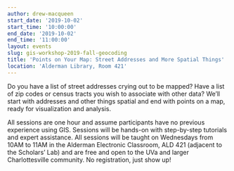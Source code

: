 ```yaml
---
author: drew-macqueen
start_date: '2019-10-02'
start_time: '10:00:00'
end_date: '2019-10-02'
end_time: '11:00:00'
layout: events
slug: gis-workshop-2019-fall-geocoding
title: 'Points on Your Map: Street Addresses and More Spatial Things'
location: 'Alderman Library, Room 421'
---
```


Do you have a list of street addresses crying out to be mapped?  Have a list of zip codes or census tracts you wish to associate with other data?  We’ll start with addresses and other things spatial and end with points on a map, ready for visualization and analysis.  

All sessions are one hour and assume participants have no previous experience using GIS.  Sessions will be hands-on with step-by-step tutorials and expert assistance.  All sessions will be taught on Wednesdays from 10AM to 11AM in the Alderman Electronic Classroom, ALD 421 (adjacent to the Scholars’ Lab) and are free and open to the UVa and larger Charlottesville community.  No registration, just show up!
